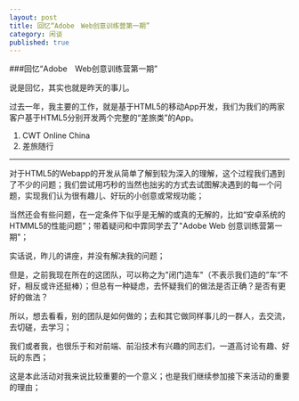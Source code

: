 ```yaml
---
layout: post
title: 回忆“Adobe　Web创意训练营第一期”
category: 闲谈
published: true
---
```


###回忆“Adobe　Web创意训练营第一期”

说是回忆，其实也就是昨天的事儿。

过去一年，我主要的工作，就是基于HTML5的移动App开发，我们为我们的两家客户基于HTML5分别开发两个完整的“差旅类”的App。

1. CWT Online China
2. 差旅随行

---

对于HTML5的Webapp的开发从简单了解到较为深入的理解，这个过程我们遇到了不少的问题；我们尝试用巧秒的当然也拙劣的方式去试图解决遇到的每一个问题，实现我们认为很有趣儿、好玩的小创意或常规功能；

当然还会有些问题，在一定条件下似乎是无解的或真的无解的，比如“安卓系统的HTMML5的性能问题”；带着疑问和中霏同学去了"Adobe Web 创意训练营第一期"；


实话说，昨儿的讲座，并没有解决我的问题；

但是，之前我现在所在的这团队，可以称之为"闭门造车"（不表示我们造的”车“不好，相反或许还挺棒）；但总有一种疑虑，去怀疑我们的做法是否正确？是否有更好的做法？

所以，想去看看，别的团队是如何做的；去和其它做同样事儿的一群人，去交流，去切磋，去学习；

我们或者我，也很乐于和对前端、前沿技术有兴趣的同志们，一道高讨论有趣、好玩的东西；

这是本此活动对我来说比较重要的一个意义；也是我们继续参加接下来活动的重要的理由；


